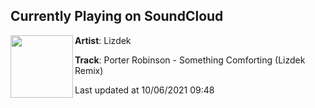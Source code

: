 ## Currently Playing on SoundCloud

[<img align="left" width="100" src="https://i1.sndcdn.com/artworks-28OzyFHEhXsDUA25-KlaU1w-t500x500.jpg">](https://soundcloud.com/lizdek/something-comforting-remix)

**Artist**: Lizdek 

**Track**: Porter Robinson - Something Comforting (Lizdek Remix)

Last updated at 10/06/2021 09:48
